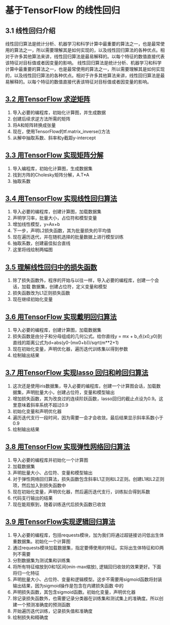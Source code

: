 # 基于TensorFlow 的线性回归

## 3.1 线性回归介绍

线性回归算法是统计分析、机器学习和科学计算中最重要的算法之一，也是最常使用的算法之一，所以需要理解其是如何实现的，以及线性回归算法的各种优点。相对于许多其他算法来讲，线性回归算法是最易解释的。以每个特征的数值直接代表该特征对目标值或者因变量的影响。
线性回归算法是统计分析、机器学习和科学计算中最重要的算法之一，也是最常使用的算法之一，所以需要理解其是如何实现的，以及线性回归算法的各种优点。相对于许多其他算法来讲，线性回归算法是最易解释的。以每个特征的数值直接代表该特征对目标值或者因变量的影响。

## [3.2 用TensorFlow 求逆矩阵](./demo_3.2.py)

1. 导入必要的编程库，初始化计算图，并生成数据
2. 创建后续求逆方法所需的矩阵
3. 将A和矩阵转换成张量
4. 现在，使用TensorFlow的tf.matrix_inverse()方法
5. 从解中抽取系数、斜率和y截距y-intercept

## [3.3 用TensorFlow 实现矩阵分解](./demo_3.3.py)

1. 导入编程库，初始化计算图，生成数据集
2. 找到方阵的Cholesky矩阵分解，A.T*A
3. 抽取系数

## [3.4 用TensorFlow 实现线性回归算法](./demo_3.4.py)

1. 导入必要的编程库，创建计算图，加载数据集
2. 声明学习率，批量大小，占位符和模型变量
3. 增加线性模型，y=Ax+b
4. 下一步，声明L2损失函数，其为批量损失的平均值
5. 现在遍历迭代，并在随机选择的批量数据上进行模型训练
6. 抽取系数，创建最佳拟合直线
7. 这里将线绘制两幅图

## [3.5 理解线性回归中的损失函数](./demo_3.5.py)

1. 除了损失函数外，程序的开始与以往一样，导入必要的编程库，创建一个会话，加载 数据集，创建占位符，定义变量和模型
2. 损失函数改为L1正则损失函数
3. 现在继续初始化变量

## [3.6 用TensorFlow 实现戴明回归算法](./demo_3.6.py)

1. 导入必要的编程库，创建计算图，加载数据集
2. 损失函数是由分子和分母组成的几何公式。给你直线y = mx + b,点(x0,y0)到直线的距离公式为d=abs(y0-(mx0+b))/sqrt(m**2+1)
3. 现在初始化变量，声明优化器，遍历迭代训练集以得到参数
4. 绘制输出结果

## [3.7 用TensorFlow 实现lasso 回归和岭回归算法](./demo_3.7.py)

1. 这次还是使用iris数据集，导入必要的编程库，创建一个计算图会话，加载数据集，声明批量大小，创建占位符，变量和模型输出
2. 增加损失函数，其为改良过的连续阶跃函数，lasso回归的截止点设为0.9。这里意味着斜率系统不超过0.9
3. 初始化变量和声明优化器
4. 遍历迭代支行一段时间，因为需要一会才会收敛。最后结果显示斜率系数小于0.9
5. 绘制输出结果

## [3.8 用TensorFlow 实现弹性网络回归算法](./demo_3.5.py)

1. 导入必要的编程库并初始化一个计算图
2. 加载数据集
3. 声明批量大小、占位符、变量和模型输出
4. 对于弹性网络回归算法，损失函数包含斜率L1正则和L2正则。创建L1和L2正则项，然后加入到损失函数中
5. 现在初始化变量，声明优化器，然后遍历迭代支行，训练拟合得到系数
6. 代码支行输出的结果
7. 现在能观察到，随着训练迭代后损失函数已收敛

## [3.9 用TensorFlow实现逻辑回归算法](./demo_3.5.py)

1. 导入必要的编程库，包括requests模块，加为我们将通过超链接访问低出生体重数据集。初始化一个计算图
2. 通过requests模块加载数据集，指定要傅使用的特征。实际出生体特征和ID两列不需要
3. 分割数据集为测试集和训练集
4. 将所有特征缩放到0和1区间(min-max缩放), 逻辑回归收敛的效果更好。下面将归一化特征
5. 声明批量大小、占位符、变量和逻辑模型。这步不需要用sigmoid函数将封装输出结果，因为sigmoid操作是包含在内建损失函数 中的
6. 声明损失函数，其包含sigmoid函数。初始化变量，声明优化器
7. 除记录损失函数外，也需要记录分类器在训练集和测试集上的准确度。所以创建一个预测准确度的预测函数
8. 开始遍历迭代训练，记录损失值和准确度
9. 绘制损失和精确度